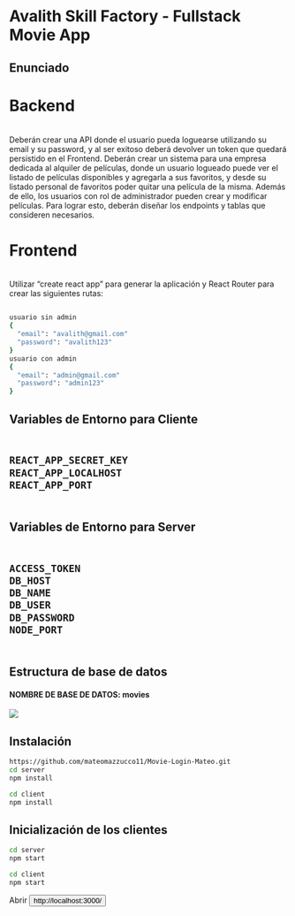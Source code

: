 <h1>Avalith Skill Factory - Fullstack Movie App</h1>

<h2>Enunciado</h2>

<p>
  <h1>Backend</h1>
  <br />
  Deberán crear una API donde el usuario pueda loguearse utilizando
  su email y su password, y al ser exitoso deberá devolver un token
  que quedará persistido en el Frontend.
  Deberán crear un sistema para una empresa dedicada al alquiler de
  películas, donde un usuario logueado puede ver el listado de
  películas disponibles y agregarla a sus favoritos, y desde su
  listado personal de favoritos poder quitar una película de la misma.
  Además de ello, los usuarios con rol de administrador pueden crear y
  modificar películas. Para lograr esto, deberán diseñar los endpoints
  y tablas que consideren necesarios.
  
  <h1>Frontend</h1>
  <br />
  Utilizar “create react app” para generar la aplicación y React Router
  para crear las siguientes rutas:
</p>

```bash

usuario sin admin
{
  "email": "avalith@gmail.com"
  "password": "avalith123"
}
usuario con admin
{
  "email": "admin@gmail.com"
  "password": "admin123"
}

```

<h2>Variables de Entorno para Cliente<h2>
  
```bash
  
REACT_APP_SECRET_KEY
REACT_APP_LOCALHOST
REACT_APP_PORT
  
```
<h2>Variables de Entorno para Server<h2>
  
```bash
 
ACCESS_TOKEN
DB_HOST
DB_NAME
DB_USER
DB_PASSWORD
NODE_PORT
  
```
<h2>Estructura de base de datos</h2>
  <h4>NOMBRE DE BASE DE DATOS: movies</h4>
  <img src='https://user-images.githubusercontent.com/75032827/131570556-1dd577db-a67f-493b-bbb7-0b8b2d151178.png' />
  

  <h2>Instalación</h2>
  
  ```bash
  https://github.com/mateomazzucco11/Movie-Login-Mateo.git
  cd server
  npm install
  
  cd client
  npm install
  
  ```
  
  <h2>Inicialización de los clientes </h2>
  
  ```bash
  cd server
  npm start
  
  cd client
  npm start
  
  ```
  
  Abrir <button to='http://localhost:3000/'>http://localhost:3000/</button>


